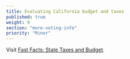 ```yaml
---
title: Evaluating California budget and taxes
published: true
weight: 9
section: "more-voting-info"
priority: "Minor"
---
```


Visit [Fast Facts: State Taxes and Budget](http://www.easyvoterguide.org/wp-content/uploads/2010/09/2016-StateTaxesBudget-EN.pdf).  
